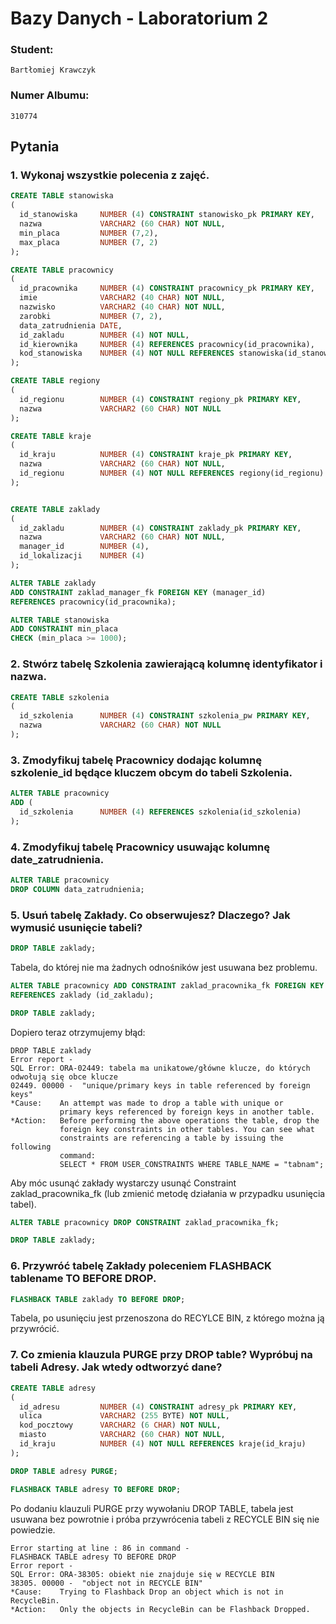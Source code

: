 # Bazy Danych - Laboratorium 2

### Student:

    Bartłomiej Krawczyk

### Numer Albumu:

    310774

## Pytania

### 1. Wykonaj wszystkie polecenia z zajęć.

```sql
CREATE TABLE stanowiska
(
  id_stanowiska     NUMBER (4) CONSTRAINT stanowisko_pk PRIMARY KEY,
  nazwa             VARCHAR2 (60 CHAR) NOT NULL,
  min_placa         NUMBER (7,2),
  max_placa         NUMBER (7, 2)
);

CREATE TABLE pracownicy
(
  id_pracownika     NUMBER (4) CONSTRAINT pracownicy_pk PRIMARY KEY,
  imie              VARCHAR2 (40 CHAR) NOT NULL,
  nazwisko          VARCHAR2 (40 CHAR) NOT NULL,
  zarobki           NUMBER (7, 2),
  data_zatrudnienia DATE,
  id_zakladu        NUMBER (4) NOT NULL,
  id_kierownika     NUMBER (4) REFERENCES pracownicy(id_pracownika),
  kod_stanowiska    NUMBER (4) NOT NULL REFERENCES stanowiska(id_stanowiska)
);

CREATE TABLE regiony
(
  id_regionu        NUMBER (4) CONSTRAINT regiony_pk PRIMARY KEY,
  nazwa             VARCHAR2 (60 CHAR) NOT NULL
);

CREATE TABLE kraje
(
  id_kraju          NUMBER (4) CONSTRAINT kraje_pk PRIMARY KEY,
  nazwa             VARCHAR2 (60 CHAR) NOT NULL,
  id_regionu        NUMBER (4) NOT NULL REFERENCES regiony(id_regionu)
);


CREATE TABLE zaklady
(
  id_zakladu        NUMBER (4) CONSTRAINT zaklady_pk PRIMARY KEY,
  nazwa             VARCHAR2 (60 CHAR) NOT NULL,
  manager_id        NUMBER (4),
  id_lokalizacji    NUMBER (4)
);

ALTER TABLE zaklady
ADD CONSTRAINT zaklad_manager_fk FOREIGN KEY (manager_id)
REFERENCES pracownicy(id_pracownika);

ALTER TABLE stanowiska
ADD CONSTRAINT min_placa
CHECK (min_placa >= 1000);

```

### 2. Stwórz tabelę Szkolenia zawierającą kolumnę identyfikator i nazwa.

```sql
CREATE TABLE szkolenia
(
  id_szkolenia      NUMBER (4) CONSTRAINT szkolenia_pw PRIMARY KEY,
  nazwa             VARCHAR2 (60 CHAR) NOT NULL
);
```

### 3. Zmodyfikuj tabelę Pracownicy dodając kolumnę szkolenie_id będące kluczem obcym do tabeli Szkolenia.

```sql
ALTER TABLE pracownicy
ADD (
  id_szkolenia      NUMBER (4) REFERENCES szkolenia(id_szkolenia)
);
```

### 4. Zmodyfikuj tabelę Pracownicy usuwając kolumnę date_zatrudnienia.

```sql
ALTER TABLE pracownicy
DROP COLUMN data_zatrudnienia;
```

### 5. Usuń tabelę Zakłady. Co obserwujesz? Dlaczego? Jak wymusić usunięcie tabeli?

```sql
DROP TABLE zaklady;
```

Tabela, do której nie ma żadnych odnośników jest usuwana bez problemu.

```sql
ALTER TABLE pracownicy ADD CONSTRAINT zaklad_pracownika_fk FOREIGN KEY (id_zakladu)
REFERENCES zaklady (id_zakladu);

DROP TABLE zaklady;
```

Dopiero teraz otrzymujemy błąd:

```
DROP TABLE zaklady
Error report -
SQL Error: ORA-02449: tabela ma unikatowe/główne klucze, do których odwołują się obce klucze
02449. 00000 -  "unique/primary keys in table referenced by foreign keys"
*Cause:    An attempt was made to drop a table with unique or
           primary keys referenced by foreign keys in another table.
*Action:   Before performing the above operations the table, drop the
           foreign key constraints in other tables. You can see what
           constraints are referencing a table by issuing the following
           command:
           SELECT * FROM USER_CONSTRAINTS WHERE TABLE_NAME = "tabnam";
```

Aby móc usunąć zakłady wystarczy usunąć Constraint zaklad_pracownika_fk (lub zmienić metodę działania w przypadku usunięcia tabel).

```sql
ALTER TABLE pracownicy DROP CONSTRAINT zaklad_pracownika_fk;

DROP TABLE zaklady;
```

### 6. Przywróć tabelę Zakłady poleceniem FLASHBACK tablename TO BEFORE DROP.

```sql
FLASHBACK TABLE zaklady TO BEFORE DROP;
```

Tabela, po usunięciu jest przenoszona do RECYLCE BIN, z którego można ją przywrócić.

### 7. Co zmienia klauzula PURGE przy DROP table? Wypróbuj na tabeli Adresy. Jak wtedy odtworzyć dane?

```sql
CREATE TABLE adresy
(
  id_adresu         NUMBER (4) CONSTRAINT adresy_pk PRIMARY KEY,
  ulica             VARCHAR2 (255 BYTE) NOT NULL,
  kod_pocztowy      VARCHAR2 (6 CHAR) NOT NULL,
  miasto            VARCHAR2 (60 CHAR) NOT NULL,
  id_kraju          NUMBER (4) NOT NULL REFERENCES kraje(id_kraju)
);

DROP TABLE adresy PURGE;

FLASHBACK TABLE adresy TO BEFORE DROP;
```

Po dodaniu klauzuli PURGE przy wywołaniu DROP TABLE, tabela jest usuwana bez powrotnie i próba przywrócenia tabeli z RECYCLE BIN się nie powiedzie.

```
Error starting at line : 86 in command -
FLASHBACK TABLE adresy TO BEFORE DROP
Error report -
SQL Error: ORA-38305: obiekt nie znajduje się w RECYCLE BIN
38305. 00000 -  "object not in RECYCLE BIN"
*Cause:    Trying to Flashback Drop an object which is not in RecycleBin.
*Action:   Only the objects in RecycleBin can be Flashback Dropped.
```
